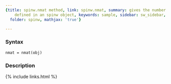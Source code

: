 ```yaml
---
{title: spinw.nmat method, link: spinw.nmat, summary: gives the number of matrices
    defined in an spinw object, keywords: sample, sidebar: sw_sidebar, permalink: spinw_nmat.html,
  folder: spinw, mathjax: 'true'}

---
```


### Syntax

`nmat = nmat(obj)`

### Description



{% include links.html %}

